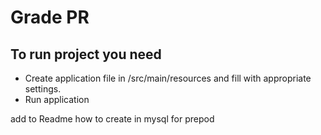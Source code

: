 # Grade PR

## To run project you need

* Create application file in /src/main/resources and fill with appropriate settings.
* Run application



add to Readme how to create in mysql for prepod
